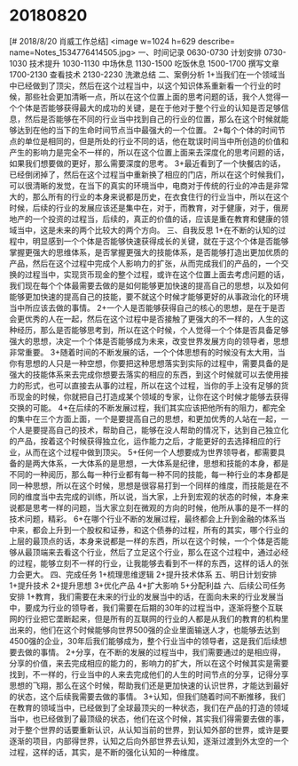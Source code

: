 # 20180820

[# 2018/8/20 肖威工作总结]
<image w=1024 h=629 describe= name=Notes_1534776414505.jpg>
一、时间记录
0630-0730 计划安排
0730-1030 技术提升
1030-1130 中场休息
1130-1500 吃饭休息
1500-1700 撰写文章
1700-2130 查看技术
2130-2230 洗漱总结
二、案例分析
1+当我们在一个领域当中已经做到了顶尖，然后在这个过程当中，以这个知识体系重新看一个行业的时候，那些社会更加清晰一点，所以在这个位置上面的思考问题的话，我个人觉得一个个体是否能够获得最大的成功的关键，是在于他对于整个行业的认知是否足够信息，然后是否能够在不同的行业当中找到自己的行业的位置，那么在这个时候就能够达到在他的当下的生命时间节点当中最强大的一个位置。
2+每个个体的时间节点的单位是相同的，但是所处的行业不同的话，他在耽误时间当中所创造的价值和产生的影响力是完全不一样的，所以在这个位置上面来去深度化的思考问题的话，如果我们想要做的更好，那么需要深度的思考。
3+最近看到了一个快餐店的话，已经倒闭掉了，然后在这个过程当中重新换了相应的门店，所以在这个时候我们，可以很清晰的发觉，在当下的真实的环境当中，电商对于传统的行业的冲击是非常大的，那么所有的行业的本身来说都是历史，在衣食住行的行业当中，所以在这个时候，后续的行业的发展应该还是集中在，对于，而教育，对于健康，对于，俄房地产的一个投资的过程当，后续的，真正的价值的话，应该是重在教育和健康的领域当中，这是未来的两个比较大的两个方向。
三、自我反思
1+在不断的认知的过程中，明显感到一个个体是否能够快速获得成长的关键，就在于这个个体是否能够掌握更强大的思维体系，是否掌握更强大的技能体系，是否能够打造出更加优质的产品，然后在这个过程中完成个人影响力的扩张，从而完成我们的产品的，一个交换的过程当中，实现货币现金的整个过程，或许在这个位置上面去考虑问题的话，我们现在每个个体最需要去做的是如何能够更加快速的提高自己的思想，以及如何能够更加快速的提高自己的技能，要不就这个时候才能够更好的从事政治化的环境当中所应该去做的事情。
2+一个人是否能够获得自己的核心的思想，是在于是否会更优秀的人在一起，然后在这个过程中是否接触了更强大的不一样的，人生的这种经历，那么是否能够思考到，所以在这个时候，个人觉得一个个体是否具备足够强大的思想，决定一个个体是否能够成为未来，改变世界发展方向的领导者，思想非常重要。
3+随着时间的不断发展的话，一个个体思想有的时候没有太大用，当你有思想的人只是一种空想，你要把这种思想落实到实际的过程中，需要具备的是强大的技能体系来去完成你想要去落实的相应的东西，到这个时候就可以去使用接力的形式，也可以直接去从事的过程，所以在这个过程，当你的手上没有足够的货币现金的时候，你就把自己打造成某个领域的专家，让你在这个时候才能够去获得交换的可能。
4+在后续的不断发展过程，我们其实应该把他所有的阻力，都完全的集中在三个方面上面，一个是要提高自己的思想，和更加优秀的人站在一起，一个人是要提高自己的技术，帮助自己，能够在没人帮助的情况下，达到自己独立化的产品，按着这个时候获得独立化，运作能力之后，才能更好的去选择相应的行业，从而在这个过程中做到顶尖。
5+任何一个人想要成为世界领导者，都需要具备的是两大体系，一大体系的是思想，一大体系是纪律，思想和技能的本身，都是不同的一种阅历，那么每一种行业都有每一种不同的技能，每一种行业的本身都是同一种思想，所以在这个时候，思想是很容易打到一个同样的维度，而技能是在不同的维度当中去完成的训练，所以说，当大家，上升到宏观的状态的时候，本身来说都是思考一样的问题，当大家立刻在微观的方向的时候，他所从事的是不一样的技术问题，精彩。
6+在哪个行业不断的发展过程，最终都会上升到金融的体系当中来，都会上升到一个股权和证券，和这个债券的过程，所有的其实，哪个行业的上层的最顶点的话，本身来说都是一样的东西，所以在这个时候，一个个体是否能够从最顶端来去看这个行业，然后了立足这个行业，那么在这个过程中，通过必经的过程，能够立刻不一样的行业，让我能够去看到不一样的东西，这样的话人的张力会更大。
四、完成任务
1+梳理思维逻辑
2+提升技术体系
五、明日计划安排
1+提升技术
2+提升思想
3+优化产品
4+扩大影响
5+分配利益
六、后续公司任务安排
1+教育，我们需要在未来的行业的发展当中的话，在面向未来的行业发展当中，要成为行业的领导者，我们需要在后期的30年的过程当中，逐渐将整个互联网的行业把它垄断起来，但是所有的互联网的行业的人都是从我们的教育的机构里出来的，他们在这个时候能够向世界500强的企业里面输送人才，也能够去达到4500强的企业，30年后我们能够成为，整个行业当中的领导者，这是我们后续想要去做的事情。
2+分享，在不断的发展的过程当中，我们需要通过的是相应得，分享的价值，来去完成相应的能力的，影响力的扩大，所以在这个时候其实是需要找到，不一样的，行业当中的人来去完成他们的人生的时间节点的分享，记得分享思想的飞翔，那么在这个时候，帮助我们还是更加快速的认识世界，才能达到最好的状态，这个后续我需要去做的事情。
3+认知，但我们随着时间不断推移，我们在教育的领域当中，已经做到了全球最顶尖的一种状态，我们在产品的打造的领域当中，也已经做到了最顶级的状态，他们在这个时候，其实我们得需要去做的事，对于整个世界的话要重新认识，从认知当前的世界，到认知外部的世界，或许是要逐渐的项目，内部得世界，认知之后向外部世界去认知，逐渐过渡到外太空的一个过程，这样的话，其实，是不断的强化认知的一种维度。
